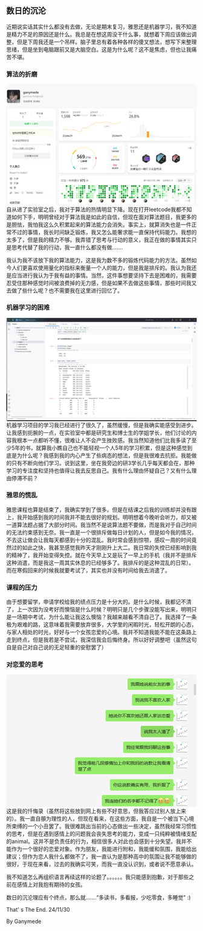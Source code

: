 ## 数日的沉沦

近期说实话其实什么都没有去做，无论是期末复习，雅思还是机器学习，我不知道是精力不足的原因还是什么。我总是在想这周没干什么事，就想着下周应该做出调整，但是下周我还是一个吊样。脑子里总有着各种各样的傻叉想法，想写下来整理思绪，但是坐到电脑跟前又是大脑空白。这是为什么呢？这不是焦虑，但也让我痛苦不堪。



### 算法的折磨

<img src="..\..\imgs\数日的沉沦_1.png" alt="我的leetcode主页" style="zoom:50%;" align="left"/>

自从进了实验室之后，我对于算法的热情明显下降。现在打开leetcode我都不知道如何下手，明明曾经对于算法我是如此的自信，但现在面对算法题目，我更多的是胆怯，我怕我这么久积累起来的算法能力会消失。事实上，就算消失也是一件正常不过的事情，我长时间缺乏锻炼，我又怎么能奢求能一直保持代码能力。我想的太多了，但是我的精力不够。我弄错了思考与行动的意义，我正在做的事情其实只是思考代替了我的行动，我一直什么都没有做.......



我认为我不该放下我的算法能力，这是我为数不多的锻炼代码能力的方法。虽然如今人们更喜欢使用量化的指标来衡量一个人的能力，但是我是排斥的。我认为我还是应当进行我认为于我有益的事情。当然，这件事想要坚持下去是困难的，我需要忍受住那种感觉时间被浪费掉的无力感，但是如果不去做这些事情，那些时间我又去做了些什么呢？也不需要我在这里进行回忆了。



### 机器学习的困难

<img src="..\..\imgs\数日的沉沦_2.png" alt="机器学习的项目" style="zoom:50%;" align="left"/>

机器学习项目的学习我已经进行了很久了，虽然缓慢，但是我确实能感受到进步。让我感到扼腕的一点，在实验室中都是研究生和博士生的学姐学长，他们讨论的内容我根本一点都听不懂，很难让人不会产生挫败感。我当然知道他们比我多读了至少5年的书，就算我小瞧自己也不能轻视一个人5年的学习积累，但是这种感觉到底是为什么呢？我感到我的内心产生了些病态的想法，但是我很难去抗拒。我能做的只有不断向他们学习。说到这里，坐在我旁边的研3学长几乎每天都会在，那种学习的专注度和坚持也值得让我去反思自己。我有什么理由怀疑自己？又有什么理由停滞不前？



### 雅思的慌乱

雅思课程也算是结束了，我确实学到了很多。但是在结课之后我的训练却并没有跟上，我开始感到我的时间我并不能去很好的规划。明明想着今晚听会听力，却又被一道算法题占据了大部分时间。我当然不是说算法题不要做，而是我对于自己时间的无法约束感到无奈。我一直是一个很排斥做每日计划的人，但是如今我的情况，不去这让做会让我每天都感到十分的混乱。我时常会感到惊颚，感叹一周的时间竟然过的如此之快，我甚至感觉我昨天才刚刚升上大二。我日常的失控已经影响到我的精神了，我开始变得失控。就在今天早上又是玩了一早上的手机（我并不是排斥这种消遣，而是我这一周其实休息的已经够多了。我排斥的是这种混乱的日常）。而在寒假回来的时候我就要考试了，其实也并没有时间给我去消遣了。



### 课程的压力

由于想要留学，申请学校给我的绩点压力是十分大的。是什么时候，我都记不清了，上一次因为没考好而懊恼是什么时候？明明只是几个步骤没能写出来，明明只是一场期中考试，为什么能让我这么懊恼？我越来越看不清自己了。我选择了一条极为艰难的路，这意味着我需要放弃很多，大学里的闲暇时光，轻松开朗的心态，与家人相处的时光，好好与一个女孩恋爱的心境。我并不知道我能不能在这条路上走到终点，但是我若是不尝试，我深信我会后悔终身。所以好好调整吧（虽然这句自是自己对自己说的无足轻重的安慰罢了）



### 对恋爱的思考

<img src="..\..\imgs\数日的沉沦_3.png" alt="我的忏悔录" style="zoom:100%;" align="left"/>

这是我的忏悔录（虽然将这些放到网上有些不好意思，但我答应过别人放上来的）。我一直自頨为理性的人，但现在看来，在这些方面，我自是一个被当下心境所束缚的一个小丑罢了。我很难跳出当前的心态做出一些决定，虽然我经常习惯性的思考，但是在遇到感情上的问题我会丧失思考的能力，变成一只纯粹被情绪支配的animal。这并不是负责任的行为，相信很多人对此也会感到十分失望。我并不能作为一个很好的恋爱对象。作为朋友，我能进行附和，我能缓和氛围，我能给出建议；但作为恋人我什么都做不了，我一直认为是那种高中的氛围让我不能够做的很好。于现在来看，过去的我确实可笑，而我一直没认识到，或者说不愿意承认。

我不知道怎么再组织语言再续这样的论题了。。。。。。我只能感到抱歉，对于那些之前在感情上对我抱有期待的女孩。



数日的沉沦理应有个终点，那么就.......“多读书，多看报，少吃零食，多睡觉" :)

That' s The End.      24/11/30



By   Ganymede